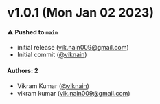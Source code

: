 # v1.0.1 (Mon Jan 02 2023)

#### ⚠️ Pushed to `main`

- initial release (vik.nain009@gmail.com)
- Initial commit ([@viknain](https://github.com/viknain))

#### Authors: 2

- Vikram Kumar ([@viknain](https://github.com/viknain))
- vikram kumar (vik.nain009@gmail.com)
